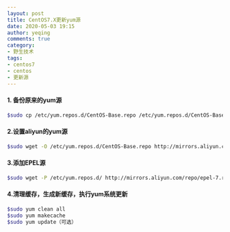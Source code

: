 ```yaml
---
layout: post
title: CentOS7.X更新yum源
date: 2020-05-03 19:15
author: yeqing
comments: true
category: 
- 野生技术
tags: 
- centos7
- centos
- 更新源
---
```


#### 1. 备份原来的yum源
```bash
$sudo cp /etc/yum.repos.d/CentOS-Base.repo /etc/yum.repos.d/CentOS-Base.repo-backup
```
#### 2.设置aliyun的yum源
```bash
$sudo wget -O /etc/yum.repos.d/CentOS-Base.repo http://mirrors.aliyun.com/repo/Centos-7.repo
```
#### 3.添加EPEL源
```bash
$sudo wget -P /etc/yum.repos.d/ http://mirrors.aliyun.com/repo/epel-7.repo
```

#### 4.清理缓存，生成新缓存，执行yum系统更新
```bash
$sudo yum clean all
$sudo yum makecache
$sudo yum update（可选）
```
